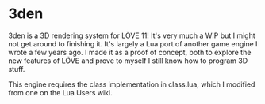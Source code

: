 # 3den

3den is a 3D rendering system for LÖVE 11! It's very much a WIP but I might not get around to finishing it. It's largely a Lua port of another game engine I wrote a few years ago. I made it as a proof of concept, both to explore the new features of LÖVE and prove to myself I still know how to program 3D stuff.

This engine requires the class implementation in class.lua, which I modified from one on the Lua Users wiki.
